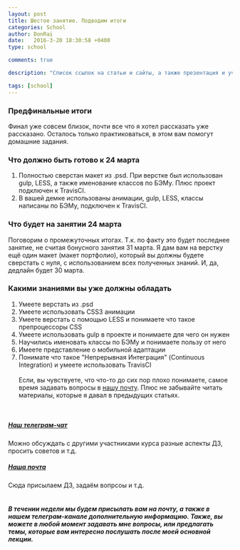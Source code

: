 ```yaml
---
layout: post
title: Шестое занятие. Подводим итоги
categories: School
author: DonRai
date:   2016-3-20 18:30:58 +0400
type: school

comments: true

description: "Список ссылок на статьи и сайты, а также презентация и учебные материалы"

tags: [school]
---
```


### Предфинальные итоги
Финал уже совсем близок, почти все что я хотел рассказать уже рассказано. Осталось только практиковаться, в этом вам помогут домашние задания.

### Что должно быть готово к 24 марта
1. Полностью сверстан макет из .psd. При верстке был использован gulp, LESS, а также именование классов по БЭМу. Плюс проект подключен к TravisCI.
2. В вашей демке использованы анимации, gulp, LESS, классы написаны по БЭМу, подключен к TravisCI.

### Что будет на занятии 24 марта
Поговорим о промежуточных итогах. Т.к. по факту это будет последнее занятие, не считая бонусного занятия 31 марта.
Я дам вам на верстку ещё один макет (макет портфолио), который вы должны будете сверстать с нуля, с использованием всех полученных знаний. И, да, дедлайн будет 30 марта.

### Какими знаниями вы уже должны обладать
1. Умеете верстать из .psd
2. Умеете использовать CSS3 анимации
3. Умеете верстать с помощью LESS и понимаете что такое препроцессоры CSS
4. Умеете использовать gulp в проекте и понимаете для чего он нужен
5. Научились именовать классы по БЭМу и понимаете пользу от него
6. Имеете представление о мобильной адаптации
7. Понимате что такое "Непрерывная Интеграция" (Continuous Integration) и умеете использовать TravisCI
<br /><br />
Если, вы чувствуете, что что-то до сих пор плохо понимаете, самое время задавать вопросы в [нашу почту](mailto:edu@weblime.ru). Плюс не забывайте читать материалы, которые я давал в предыдущих статьях.

<br />

##### [Наш телеграм-чат](https://telegram.me/joinchat/AG4QLAbwzr8IJpVgeK65GQ)
Можно обсуждать с другими участниками курса разные аспекты ДЗ, просить советов и т.д.

##### [Наша почта](mailto:edu@weblime.ru)
Сюда присылаем ДЗ, задаём вопрсоы и т.д.
<br /><br />

##### В течении недели мы будем присылать вам на почту, а также в нашем телеграм-канале дополнительную информацию. Также, вы можете в любой момент задавать мне вопросы, или предлагать темы, которые вам интересно послушать после моей основной лекции.
